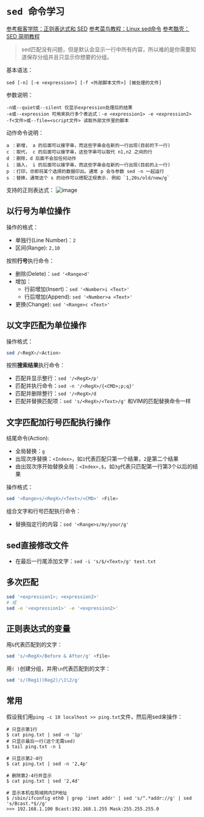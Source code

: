 # `sed 命令学习`

[参考极客学院：正则表达式和 SED](http://wiki.jikexueyuan.com/project/unix/regular-expressions.html)
[参考菜鸟教程：Linux sed命令](http://www.runoob.com/linux/linux-comm-sed.html)
[参考酷壳：SED 简明教程](https://coolshell.cn/articles/9104.html)

> sed匹配没有问题，但是默认会显示一行中所有内容，所以难的是你需要知道保存分组并且只显示你想要的分组。

基本语法：
```
sed [-n] [-e <expression>] [-f <外部脚本文件>] [被处理的文件]
```

参数说明：
```
-n或--quiet或--silent 仅显示expression处理后的结果
-e或--expression 可用来执行多个表达式：-e <expression1> -e <expression2>
-f<文件>或--file=<script文件> 读取外部文件里的脚本
```

动作命令说明：
```
a ：新增， a 的后面可以接字串，而这些字串会在新的一行出现(目前的下一行)
c ：取代， c 的后面可以接字串，这些字串可以取代 n1,n2 之间的行
d ：删除，d 后面不会加任何动作
i ：插入， i 的后面可以接字串，而这些字串会在新的一行出现(目前的上一行)
p ：打印，亦即将某个选择的数据印出。通常 p 会与参数 sed -n 一起运行
s ：替换，通常这个 s 的动作可以搭配正规表示. 例如 `1,20s/old/new/g`
```

支持的正则表达式：
![image](https://user-images.githubusercontent.com/14041622/45816474-564ed980-bd0e-11e8-91d0-fd783c7312de.png)


## 以行号为单位操作

操作的格式：
- 单独行(Line Number)：`2`
- 区间(Range): `2,10`

按照**行号**执行命令：
- 删除(Delete)：`sed '<Range>d'`
- 增加：
    - 行前增加(Insert)：`sed '<Number>i <Text>'`
    - 行后增加(Append): `sed '<Number>a <Text>'`
- 更换(Change): `sed '<Range>c <Text>'`


## 以文字匹配为单位操作

操作格式：
```sh
sed /<RegX>/<Action>
```

按照**搜索结果**执行命令：
- 匹配并显示整行：`sed '/<RegX>/p'`
- 匹配并执行命令：`sed -n '/<RegX>/{<CMD>;p;q}'`
- 匹配并删除整行：`sed '/<RegX>/d`
- 匹配并替换匹配项：`sed 's/<RegX>/<Text>/g'` 和VIM的匹配替换命令一样


## 文字匹配加行号匹配执行操作

结尾命令(Action):
- 全局替换：`g`
- 出现次序替换：`<Index>`，如`1`代表匹配只第一个结果，`2`是第二个结果
- 由出现次序开始替换全局：`<Index>,$`，如`3g`代表只匹配第一行第3个以后的结果


操作格式：
```sh
sed '<Range>s/<RegX>/<Text>/<CMD>' <File>
```

组合文字和行号匹配执行命令：
- 替换指定行的内容：`sed '<Range>s/my/your/g'`

## sed直接修改文件

- 在最后一行尾添加文字：`sed -i 's/$/<Text>/g' test.txt`


## 多次匹配

```sh
sed '<expression1>; <expression2>'
# 或
sed -e '<expression1>' -e '<expression2>'
```


## 正则表达式的变量

用`&`代表匹配到的文字：
```sh
sed 's/<RegX>/Before & After/g' <file>
```

用`( )`创建分组，并用`\n`代表匹配到的文字：
```sh
sed 's/(Reg1)(Reg2)/\1\2/g'
```




## 常用

假设我们用`ping -c 10 localhost >> ping.txt`文件，然后用sed来操作：

```
# 只显示第1行
$ cat ping.txt | sed -n '1p'
# 只显示最后一行(这个无需sed)
$ tail ping.txt -n 1

# 只显示第2-4行
$ cat ping.txt | sed -n '2,4p'

# 删除第2-4行并显示
$ cat ping.txt | sed '2,4d'

# 显示本机在局域网内IP地址
$ /sbin/ifconfig eth0 | grep 'inet addr' | sed 's/^.*addr://g' | sed 's/Bcast.*$//g'
>>> 192.168.1.100 Bcast:192.168.1.255 Mask:255.255.255.0
```
